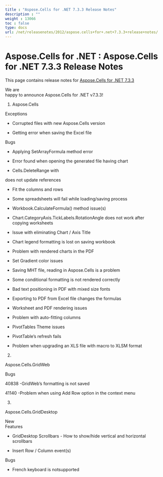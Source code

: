 ```yaml
---
title : "Aspose.Cells for .NET 7.3.3 Release Notes" 
description : "" 
weight : 13066 
toc : false
type: docs
url: /net/releasenotes/2012/aspose.cells+for+.net+7.3.3+release+notes/
---
```


# Aspose.Cells for .NET : Aspose.Cells for .NET 7.3.3 Release Notes


This page contains release notes for [Aspose.Cells for .NET 7.3.3](http://www.aspose.com/downloads/cells/net/new-releases/aspose.cells-for-.net-7.3.3/)

We are  
happy to announce Aspose.Cells for .NET v7.3.3!

1) Aspose.Cells

Exceptions

*   Corrupted files with new Aspose.Cells version

*   Getting error when saving the Excel file

Bugs

*   Applying SetArrayFormula method error

*   Error found when opening the generated file having chart

*   Cells.DeleteRange with

does not update references

*   Fit the columns and rows

*   Some spreadsheets will fail while loading/saving process

*   Workbook.CalculateFormula() method issue(s)

*   Chart.CategoryAxis.TickLabels.RotationAngle does not work after copying worksheets

*   Issue with eliminating Chart / Axis Title

*   Chart legend formatting is lost on saving workbook

*   Problem with rendered charts in the PDF

*   Set Gradient color issues

*   Saving MHT file, reading in Aspose.Cells is a problem

*   Some conditional formatting is not rendered correctly

*   Bad text positioning in PDF with mixed size fonts

*   Exporting to PDF from Excel file changes the formulas

*   Worksheet and PDF rendering issues

*   Problem with auto-fitting columns

*   PivotTables Theme issues

*   PivotTable’s refresh fails

*   Problem when upgrading an XLS file with macro to XLSM format 

2)  
Aspose.Cells.GridWeb

Bugs

40838 -GridWeb’s formatting is not saved

41140 -Problem when using Add Row option in the context menu

3)  
Aspose.Cells.GridDesktop

New  
Features

*   GridDesktop Scrollbars - How to show/hide vertical and horizontal scrollbars

*   Insert Row / Column event(s)

Bugs

*   French keyboard is notsupported

